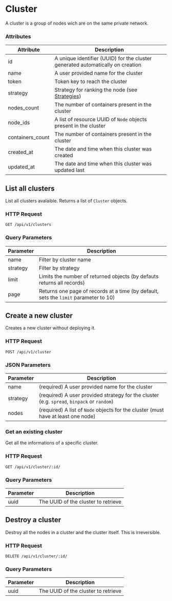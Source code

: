 # Cluster

A cluster is a group of nodes wich are on the same private network.

### Attributes

Attribute   | Description
----------- | -----------
id          | A unique identifier (UUID) for the cluster generated automatically on creation
name        | A user provided name for the cluster
token       | Token key to reach the cluster
strategy    | Strategy for ranking the node (see [Strategies](https://docs.docker.com/swarm/scheduler/strategy/))
nodes_count | The number of containers present in the cluster
node_ids    | A list of resource UUID of `Node` objects present in the cluster
containers_count | The number of containers present in the cluster
created_at  | The date and time when this cluster was created
updated_at  | The date and time when this cluster was updated last

## List all clusters

List all clusters avalaible. Returns a list of `Cluster` objects.

### HTTP Request

`GET /api/v1/clusters`

### Query Parameters

Parameter   | Description
---------   | -----------
name        | Filter by cluster name
strategy    | Filter by strategy
limit       | Limits the number of returned objects (by defauts returns all records)
page        | Returns one page of records at a time (by default, sets the `limit` parameter to 10)

## Create a new cluster

Creates a new cluster without deploying it.

### HTTP Request

`POST /api/v1/cluster`

### JSON Parameters

Parameter | Description
--------- | -----------
name  | (required) A user provided name for the cluster
strategy | (required) A user provided strategy for the cluster (e.g. `spread`, `binpack` or `random`)
nodes | (required) A list of `Node` objects for the cluster (must have at least one node)

### Get an existing cluster

Get all the informations of a specific cluster.

### HTTP Request

`GET /api/v1/cluster/:id/`

### Query Parameters

Parameter | Description
--------- | -----------
uuid | The UUID of the cluster to retrieve

## Destroy a cluster

Destroy all the nodes in a cluster and the cluster itself. This is irreversible.

### HTTP Request

`DELETE /api/v1/cluster/:id/`

### Query Parameters

Parameter | Description
--------- | -----------
uuid | The UUID of the cluster to retrieve
